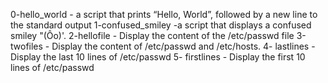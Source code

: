0-hello_world - a script that prints “Hello, World”, followed by a new line to the standard output
1-confused_smiley -a script that displays a confused smiley "(Ôo)'.
2-hellofile - Display the content of the /etc/passwd file
3-twofiles - Display the content of /etc/passwd and /etc/hosts.
4- lastlines - Display the last 10 lines of /etc/passwd
5- firstlines - Display the first 10 lines of /etc/passwd
